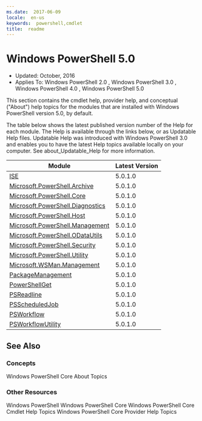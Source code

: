 ```yaml
---
ms.date:  2017-06-09
locale:  en-us
keywords:  powershell,cmdlet
title:  readme
---
```


# Windows PowerShell 5.0

- Updated: October, 2016
- Applies To: Windows PowerShell 2.0
, Windows PowerShell 3.0
, Windows PowerShell 4.0
, Windows PowerShell 5.0

This section contains the cmdlet help, provider help,
and conceptual ("About") help topics for the modules that are installed with Windows PowerShell version 5.0, by default.

The table below shows the latest published version number of the Help for each module.
The Help is available through the links below, or as Updatable Help files.
Updatable Help was introduced with Windows PowerShell 3.0 and enables you to have the latest Help topics available locally on your computer.
See about_Updatable_Help for more information.

Module | Latest Version
----------------------------- | --------------
[ISE](ISE/ISE.md) |5.0.1.0
[Microsoft.PowerShell.Archive](Microsoft.PowerShell.Archive/Microsoft.PowerShell.Archive.md) |5.0.1.0
[Microsoft.PowerShell.Core](Microsoft.PowerShell.Core/Microsoft.PowerShell.Core.md) |5.0.1.0
[Microsoft.PowerShell.Diagnostics](Microsoft.PowerShell.Diagnostics/Microsoft.PowerShell.Diagnostics.md) |5.0.1.0
[Microsoft.PowerShell.Host](Microsoft.PowerShell.Host/Microsoft.PowerShell.Host.md) |5.0.1.0
[Microsoft.PowerShell.Management](Microsoft.PowerShell.Management/Microsoft.PowerShell.Management.md) |5.0.1.0
[Microsoft.PowerShell.ODataUtils](Microsoft.PowerShell.ODataUtils/Microsoft.PowerShell.ODataUtils.md) |5.0.1.0
[Microsoft.PowerShell.Security](Microsoft.PowerShell.Security/Microsoft.PowerShell.Security.md) |5.0.1.0
[Microsoft.PowerShell.Utility](Microsoft.PowerShell.Utility/Microsoft.PowerShell.Utility.md) |5.0.1.0
[Microsoft.WSMan.Management](Microsoft.WSMan.Management/Microsoft.WSMan.Management.md) |5.0.1.0
[PackageManagement](PackageManagement/PackageManagement.md) |5.0.1.0
[PowerShellGet](PowerShellGet/PowerShellGet.md) |5.0.1.0
[PSReadline](PSReadline/PSReadline.md) |5.0.1.0
[PSScheduledJob](PSScheduledJob/PSScheduledJob.md) |5.0.1.0
[PSWorkflow](PSWorkflow/PSWorkflow.md) |5.0.1.0
[PSWorkflowUtility](PSWorkflowUtility/PSWorkflowUtility.md) |5.0.1.0


##  See Also
###  Concepts
Windows PowerShell Core About Topics

###  Other Resources
Windows PowerShell
Windows PowerShell Core
Windows PowerShell Core Cmdlet Help Topics
Windows PowerShell Core Provider Help Topics

